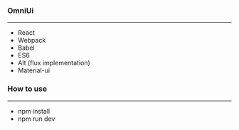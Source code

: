 ### OmniUi
---
 - React
 - Webpack
 - Babel
 - ES6
 - Alt (flux implementation)
 - Material-ui

 ### How to use
---
 - npm install
 - npm run dev
